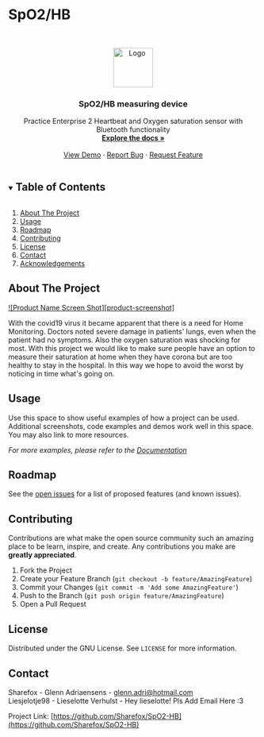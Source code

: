 # SpO2/HB


 <br />
 <p align="center">
   <a href="https://github.com/Sharefox/SpO2-HB">
     <img src="images/logo.png" alt="Logo" width="80" height="80">
   </a>

   <h3 align="center">SpO2/HB measuring device</h3>

   <p align="center">
      Practice Enterprise 2 Heartbeat and Oxygen saturation sensor with Bluetooth functionality
     <br />
     <a href="https://github.com/Sharefox/SpO2-HB"><strong>Explore the docs »</strong></a>
     <br />
     <br />
     <a href="https://github.com/Sharefox/SpO2-HB">View Demo</a>
     ·
     <a href="https://github.com/Sharefox/SpO2-HB/issues">Report Bug</a>
     ·
     <a href="https://github.com/Sharefox/SpO2-HB/issues">Request Feature</a>
   </p>
 </p>



 <!-- TABLE OF CONTENTS -->
 <details open="open">
   <summary><h2 style="display: inline-block">Table of Contents</h2></summary>
   <ol>
     <li><a href="#about-the-project">About The Project</a></li>
     <li><a href="#usage">Usage</a></li>
     <li><a href="#roadmap">Roadmap</a></li>
     <li><a href="#contributing">Contributing</a></li>
     <li><a href="#license">License</a></li>
     <li><a href="#contact">Contact</a></li>
     <li><a href="#acknowledgements">Acknowledgements</a></li>
   </ol>
 </details>



 <!-- ABOUT THE PROJECT -->
## About The Project

 [![Product Name Screen Shot][product-screenshot]](https://example.com)

 With the covid19 virus it became apparent that there is a need for Home Monitoring. Doctors noted severe damage in patients' lungs, even when the patient had no symptoms. Also the oxygen saturation was shocking for most.
 With this project we would like to make sure people have an option to measure their saturation at home when they have corona but are too healthy to stay in the hospital.
 In this way we hope to avoid the worst by noticing in time what's going on.




 <!-- USAGE EXAMPLES -->
## Usage

 Use this space to show useful examples of how a project can be used. Additional screenshots, code examples and demos work well in this space. You may also link to more resources.

 _For more examples, please refer to the [Documentation](https://example.com)_



 <!-- ROADMAP -->
## Roadmap

 See the [open issues](https://github.com/Sharefox/SpO2-HB/issues) for a list of proposed features (and known issues).



 <!-- CONTRIBUTING -->
## Contributing

 Contributions are what make the open source community such an amazing place to be learn, inspire, and create. Any contributions you make are **greatly appreciated**.

 1. Fork the Project
 2. Create your Feature Branch (`git checkout -b feature/AmazingFeature`)
 3. Commit your Changes (`git commit -m 'Add some AmazingFeature'`)
 4. Push to the Branch (`git push origin feature/AmazingFeature`)
 5. Open a Pull Request



 <!-- LICENSE -->
## License

 Distributed under the GNU License. See `LICENSE` for more information.



 <!-- CONTACT -->
## Contact

 Sharefox - Glenn Adriaensens - glenn.adri@hotmail.com <br />
 Liesjelotje98 - Lieselotte Verhulst - Hey lieselotte! Pls Add Email Here :3

 Project Link: [https://github.com/Sharefox/SpO2-HB](https://github.com/Sharefox/SpO2-HB)

